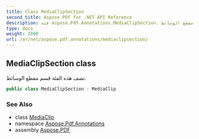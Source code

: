 ```yaml
---
title: Class MediaClipSection
second_title: Aspose.PDF for .NET API Reference
description: فئة Aspose.Pdf.Annotations.MediaClipSection. تصف هذه الفئة قسم مقطع الوسائط
type: docs
weight: 2090
url: /ar/net/aspose.pdf.annotations/mediaclipsection/
---
```

## MediaClipSection class

تصف هذه الفئة قسم مقطع الوسائط.

```csharp
public class MediaClipSection : MediaClip
```

### See Also

* class [MediaClip](../mediaclip/)
* namespace [Aspose.Pdf.Annotations](../../aspose.pdf.annotations/)
* assembly [Aspose.PDF](../../)